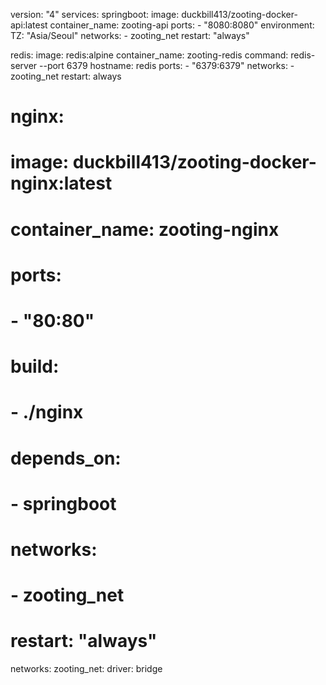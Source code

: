 version: "4"
services:
  springboot:
    image: duckbill413/zooting-docker-api:latest
    container_name: zooting-api
    ports:
      - "8080:8080"
    environment:
      TZ: "Asia/Seoul"
    networks:
      - zooting_net
    restart: "always"

  redis:
    image: redis:alpine
    container_name: zooting-redis
    command: redis-server --port 6379
    hostname: redis
    ports:
      - "6379:6379"
    networks:
      - zooting_net
    restart: always

#  nginx:
#    image: duckbill413/zooting-docker-nginx:latest
#    container_name: zooting-nginx
#    ports:
#      - "80:80"
#    build:
#      - ./nginx
#    depends_on:
#      - springboot
#    networks:
#      - zooting_net
#    restart: "always"

networks:
  zooting_net:
    driver: bridge